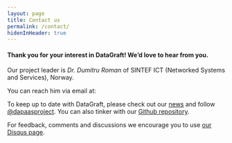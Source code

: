 ```yaml
---
layout: page
title: Contact us
permalink: /contact/
hidenInHeader: true
---
```


<script>
function writeRznvy(text) {
    document.write(text.replace(/[a-zA-Z]/g, function(c){return String.fromCharCode((c<='Z'?90:122)>=(c=c.charCodeAt(0)+13)?c:c-26);}));
}
</script>

#### Thank you for your interest in DataGraft! We’d love to hear from you.

Our project leader is *Dr. Dumitru Roman* of SINTEF ICT (Networked Systems and Services), Norway.

<p>
You can reach him via email at: <script>writeRznvy('<n uers="znvygb:Qhzvgeh.Ebzna@fvagrs.ab">Qhzvgeh.Ebzna@fvagrs.ab</n>')</script>
</p>

To keep up to date with DataGraft, please check out our [news](https://datagraft.net/news/) and follow [@dapaasproject](http://twitter.com/dapaasproject). You can also tinker with our [Github repository](https://github.com/dapaas).

For feedback, comments and discussions we encourage you to use [our Disqus page](https://datagraft.net/feedback/).

